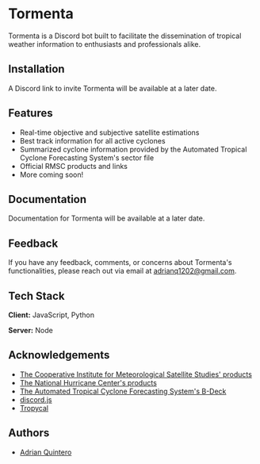 
# Tormenta

Tormenta is a Discord bot built to facilitate the dissemination of tropical weather information to enthusiasts and professionals alike.


## Installation

A Discord link to invite Tormenta will be available at a later date.
    
## Features

- Real-time objective and subjective satellite estimations
- Best track information for all active cyclones
- Summarized cyclone information provided by the Automated Tropical Cyclone Forecasting System's sector file
- Official RMSC products and links
- More coming soon!


## Documentation

Documentation for Tormenta will be available at a later date.


## Feedback

If you have any feedback, comments, or concerns about Tormenta's functionalities, please reach out via email at adrianq1202@gmail.com.


## Tech Stack

**Client:** JavaScript, Python

**Server:** Node


## Acknowledgements

  - [The Cooperative Institute for Meteorological Satellite Studies' products](https://tropic.ssec.wisc.edu/tropic.php)
  - [The National Hurricane Center's products](https://www.nhc.noaa.gov/)
  - [The Automated Tropical Cyclone Forecasting System's B-Deck](https://ftp.nhc.noaa.gov/atcf/btk/)
  - [discord.js](https://discord.js.org/)
  - [Tropycal](https://tropycal.github.io/tropycal/index.html#)



## Authors

- [Adrian Quintero](https://www.github.com/Quinta11)

